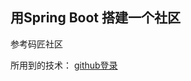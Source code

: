 ## 用Spring Boot 搭建一个社区
参考码匠社区

所用到的技术：
[github登录](https://developer.github.com/apps/building-oauth-apps/creating-an-oauth-app/)